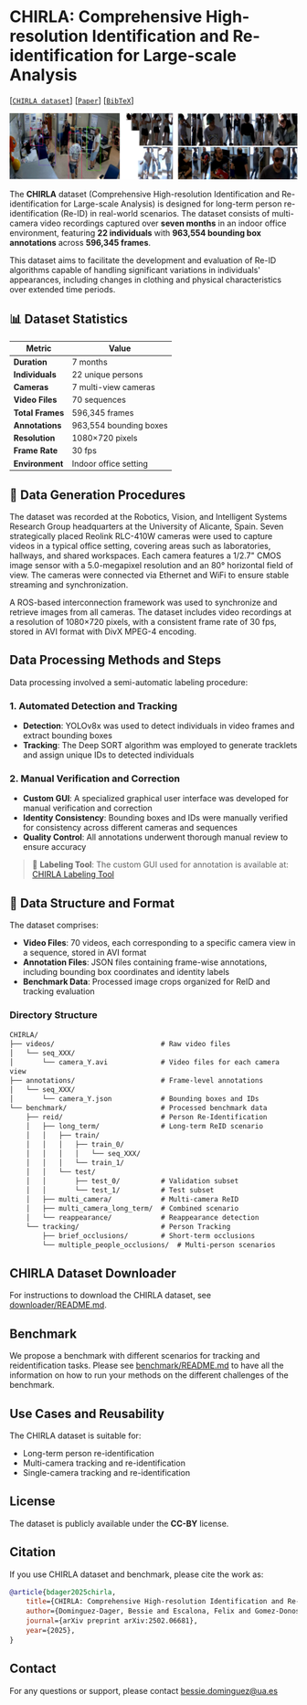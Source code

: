 # CHIRLA: Comprehensive High-resolution Identification and Re-identification for Large-scale Analysis

[[`CHIRLA dataset`](https://doi.org/10.57760/sciencedb.20543)] [[`Paper`](https://arxiv.org/pdf/2502.06681)] [[`BibTeX`](#citation)]

![CHIRLA dataset](assets/dataset_sample.jpg?raw=true)

The **CHIRLA** dataset (Comprehensive High-resolution Identification and Re-identification for Large-scale Analysis) is designed for long-term person re-identification (Re-ID) in real-world scenarios. The dataset consists of multi-camera video recordings captured over **seven months** in an indoor office environment, featuring **22 individuals** with **963,554 bounding box annotations** across **596,345 frames**.

This dataset aims to facilitate the development and evaluation of Re-ID algorithms capable of handling significant variations in individuals' appearances, including changes in clothing and physical characteristics over extended time periods.


## 📊 Dataset Statistics

| Metric | Value |
|--------|-------|
| **Duration** | 7 months |
| **Individuals** | 22 unique persons |
| **Cameras** | 7 multi-view cameras |
| **Video Files** | 70 sequences |
| **Total Frames** | 596,345 frames |
| **Annotations** | 963,554 bounding boxes |
| **Resolution** | 1080×720 pixels |
| **Frame Rate** | 30 fps |
| **Environment** | Indoor office setting |

## 🎥 Data Generation Procedures

The dataset was recorded at the Robotics, Vision, and Intelligent Systems Research Group headquarters at the University of Alicante, Spain. Seven strategically placed Reolink RLC-410W cameras were used to capture videos in a typical office setting, covering areas such as laboratories, hallways, and shared workspaces. Each camera features a 1/2.7" CMOS image sensor with a 5.0-megapixel resolution and an 80° horizontal field of view. The cameras were connected via Ethernet and WiFi to ensure stable streaming and synchronization.

A ROS-based interconnection framework was used to synchronize and retrieve images from all cameras. The dataset includes video recordings at a resolution of 1080×720 pixels, with a consistent frame rate of 30 fps, stored in AVI format with DivX MPEG-4 encoding.

## Data Processing Methods and Steps

Data processing involved a semi-automatic labeling procedure:

### 1. Automated Detection and Tracking
- **Detection**: YOLOv8x was used to detect individuals in video frames and extract bounding boxes
- **Tracking**: The Deep SORT algorithm was employed to generate tracklets and assign unique IDs to detected individuals

### 2. Manual Verification and Correction
- **Custom GUI**: A specialized graphical user interface was developed for manual verification and correction
- **Identity Consistency**: Bounding boxes and IDs were manually verified for consistency across different cameras and sequences
- **Quality Control**: All annotations underwent thorough manual review to ensure accuracy

> 🔗 **Labeling Tool**: The custom GUI used for annotation is available at: [CHIRLA Labeling Tool](https://github.com/bdager/preid-labeling-gui)

## 📁 Data Structure and Format

The dataset comprises:

- **Video Files**: 70 videos, each corresponding to a specific camera view in a sequence, stored in AVI format
- **Annotation Files**: JSON files containing frame-wise annotations, including bounding box coordinates and identity labels
- **Benchmark Data**: Processed image crops organized for ReID and tracking evaluation

### Directory Structure

```
CHIRLA/
├── videos/                          # Raw video files
│   └── seq_XXX/
│       └── camera_Y.avi             # Video files for each camera view
├── annotations/                     # Frame-level annotations
│   └── seq_XXX/
│       └── camera_Y.json            # Bounding boxes and IDs
└── benchmark/                       # Processed benchmark data
    ├── reid/                        # Person Re-Identification
    │   ├── long_term/               # Long-term ReID scenario
    │   │   ├── train/
    │   │   │   ├── train_0/
    │   │   │   │   └── seq_XXX/
    │   │   │   └── train_1/
    │   │   └── test/
    │   │       ├── test_0/          # Validation subset
    │   │       └── test_1/          # Test subset
    │   ├── multi_camera/            # Multi-camera ReID
    │   ├── multi_camera_long_term/  # Combined scenario
    │   └── reappearance/            # Reappearance detection
    └── tracking/                    # Person Tracking
        ├── brief_occlusions/        # Short-term occlusions
        └── multiple_people_occlusions/  # Multi-person scenarios
```

## CHIRLA Dataset Downloader

For instructions to download the CHIRLA dataset, see [downloader/README.md](downloader/README.md).


## Benchmark
We propose a benchmark with different scenarios for tracking and reidentification tasks. Please see [benchmark/README.md](benchmark/README.md) to have all the information on how to run your methods on the different challenges of the benchmark.

## Use Cases and Reusability

The CHIRLA dataset is suitable for:

- Long-term person re-identification
- Multi-camera tracking and re-identification
- Single-camera tracking and re-identification

## License

The dataset is publicly available under the **CC-BY** license.

## Citation

If you use CHIRLA dataset and benchmark, please cite the work as:

```bibtex
@article{bdager2025chirla, 
    title={CHIRLA: Comprehensive High-resolution Identification and Re-identification for Large-scale Analysis}, 
    author={Dominguez-Dager, Bessie and Escalona, Felix and Gomez-Donoso, Fran and Cazorla, Miguel},  
    journal={arXiv preprint arXiv:2502.06681}, 
    year={2025}, 
}
```

## Contact

For any questions or support, please contact bessie.dominguez@ua.es